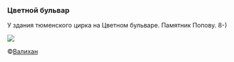 ### Цветной бульвар

У здания тюменского цирка на Цветном бульваре. Памятник Попову. 8-)

![](http://www.etovidel.net/appended_files/big/4b7943456fe92.jpg)

&copy;[Валихан](http://www.etovidel.net/user.php?uid=150)
